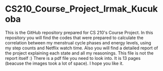 # CS210_Course_Project_Irmak_Kucukoba
This is the GitHub repository prepared for CS 210's Course Project.
In this repository you will find the codes that were prepared to calculate the correlation between my menstrual cycle phases and energy levels, using my step counts and Netflix watch time. Also you will find a detailed report of the project explaining each state and all my reasonings. This file is not the report itself :) There is a pdf file you need to look into. It is 13 pages (beacuse the images took a lot of space). I hope you like it. 
